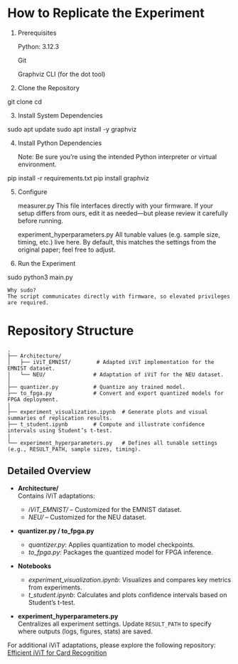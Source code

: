 # How to Replicate the Experiment

1. Prerequisites

    Python: 3.12.3

    Git

    Graphviz CLI (for the dot tool)

2. Clone the Repository

git clone <repository-url>
cd <repository-name>

3. Install System Dependencies

sudo apt update
sudo apt install -y graphviz

4. Install Python Dependencies

    Note: Be sure you’re using the intended Python interpreter or virtual environment.

pip install -r requirements.txt
pip install graphviz

5. Configure

    measurer.py
    This file interfaces directly with your firmware. If your setup differs from ours, edit it as needed—but please review it carefully before running.

    experiment_hyperparameters.py
    All tunable values (e.g. sample size, timing, etc.) live here. By default, this matches the settings from the original paper; feel free to adjust.

6. Run the Experiment

sudo python3 main.py

    Why sudo?
    The script communicates directly with firmware, so elevated privileges are required.

# Repository Structure

```
.
├── Architecture/
│   ├── iViT_EMNIST/        # Adapted iViT implementation for the EMNIST dataset.
│   └── NEU/               # Adaptation of iViT for the NEU dataset.
│
├── quantizer.py           # Quantize any trained model.
├── to_fpga.py             # Convert and export quantized models for FPGA deployment.
│
├── experiment_visualization.ipynb  # Generate plots and visual summaries of replication results.
├── t_student.ipynb        # Compute and illustrate confidence intervals using Student’s t-test.
│
└── experiment_hyperparameters.py   # Defines all tunable settings (e.g., RESULT_PATH, sample sizes, timing).
```

## Detailed Overview

- **Architecture/**  
    Contains iViT adaptations:
    - *iViT_EMNIST/* – Customized for the EMNIST dataset.
    - *NEU/* – Customized for the NEU dataset.

- **quantizer.py / to_fpga.py**  
    - *quantizer.py*: Applies quantization to model checkpoints.
    - *to_fpga.py*: Packages the quantized model for FPGA inference.

- **Notebooks**  
    - *experiment_visualization.ipynb*: Visualizes and compares key metrics from experiments.
    - *t_student.ipynb*: Calculates and plots confidence intervals based on Student’s t-test.

- **experiment_hyperparameters.py**  
    Centralizes all experiment settings. Update `RESULT_PATH` to specify where outputs (logs, figures, stats) are saved.

For additional iViT adaptations, please explore the following repository:  
[Efficient iViT for Card Recognition](https://github.com/Lingfeng555/CardsRecognition.git)
